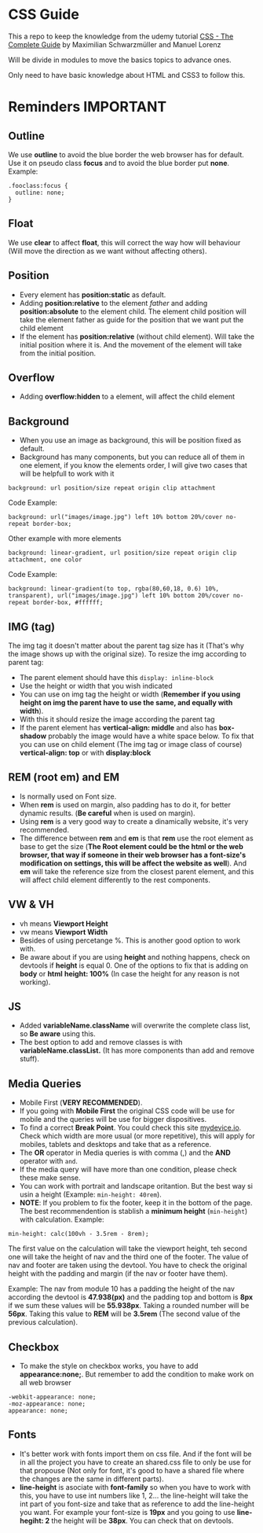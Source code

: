 # CSS Guide

This a repo to keep the knowledge from the udemy tutorial [CSS - The Complete Guide](https://www.udemy.com/css-the-complete-guide-incl-flexbox-grid-sass/) by Maximilian Schwarzmüller and Manuel Lorenz

Will be divide in modules to move the basics topics to advance ones.

Only need to have basic knowledge about HTML and CSS3 to follow this.

# Reminders IMPORTANT

## Outline
We use **outline** to avoid the blue border the web browser has for default. Use it on pseudo class **focus** and to avoid the blue border put **none**.
Example:
```
.fooclass:focus {
  outline: none;
}
```

## Float
We use **clear** to affect **float**, this will correct the way how will behaviour (Will move the direction as we want without affecting others).

## Position
- Every element has **position:static** as default.
- Adding **position:relative** to the element *father* and adding **position:absolute** to the element child. The element child position will take the element father as guide for the position that we want put the child element
- If the element has **position:relative** (without child element). Will take the initial position where it is. And the movement of the element will take from the initial position.

## Overflow
- Adding **overflow:hidden** to a element, will affect the child element

## Background
- When you use an image as background, this will be position fixed as default.
- Background has many components, but you can reduce all of them in one element, if you know the elements order, I will give two cases that will be helpfull to work with it
```
background: url position/size repeat origin clip attachment
```
Code Example:
```
background: url("images/image.jpg") left 10% bottom 20%/cover no-repeat border-box;
```
Other example with more elements
```
background: linear-gradient, url position/size repeat origin clip attachment, one color
```
Code Example:
```
background: linear-gradient(to top, rgba(80,60,18, 0.6) 10%, transparent), url("images/image.jpg") left 10% bottom 20%/cover no-repeat border-box, #ffffff;
```

## IMG (tag)
The img tag it doesn't matter about the parent tag size has it (That's why the image shows up with the original size). To resize the img according to parent tag:
- The parent element should have this ```display: inline-block```
- Use the height or width that you wish indicated
- You can use on img tag the height or width (**Remember if you using height on img the parent have to use the same, and equally with width**).
- With this it should resize the image according the parent tag
- If the parent element has **vertical-align: middle** and also has **box-shadow** probably the image would have a white space below. To fix that you can use on child element (The img tag or image class of course) **vertical-align: top** or with **display:block**

## REM (root em) and EM
- Is normally used on Font size.
- When **rem** is used on margin, also padding has to do it, for better dynamic results. (**Be careful** when is used on margin).
- Using **rem** is a very good way to create a dinamically website, it's very recommended.
- The difference between **rem** and **em** is that **rem** use the root element as base to get the size (**The Root element could be the html or the web browser, that way if someone in their web browser has a font-size's modification on settings, this will be affect the website as well**). And **em** will take the reference size from the closest parent element, and this will affect child element differently to the rest components.

## VW & VH
- vh means **Viewport Height**
- vw means **Viewport Width**
- Besides of using percetange %. This is another good option to work with.
- Be aware about if you are using **height** and nothing happens, check on devtools if **height** is equal 0. One of the options to fix that is adding on **body** or **html** **height: 100%** (In case the height for any reason is not working).

## JS
- Added **variableName.className** will overwrite the complete class list, so **Be aware** using this.
- The best option to add and remove classes is with **variableName.classList.** (It has more components than add and remove stuff).

## Media Queries
- Mobile First (**VERY RECOMMENDED**).
- If you going with **Mobile First** the original CSS code will be use for mobile and the queries will be use for bigger dispositives.
- To find a correct **Break Point**. You could check this site [mydevice.io](www.mydevice.io). Check which width are more usual (or more repetitive), this will apply for mobiles, tablets and desktops and take that as a reference.
- The **OR** operator in Media queries is with comma (,) and the **AND** operator with ```and```.
- If the media query will have more than one condition, please check these make sense.
- You can work with portrait and landscape oritantion. But the best way si usin a height (Example: ```min-height: 40rem```).
- **NOTE**: If you problem to fix the footer, keep it in the bottom of the page. The best recommendention is stablish a **minimum height** (```min-height```) with calculation. Example:

```
min-height: calc(100vh - 3.5rem - 8rem);
```
The first value on the calculation will take the viewport height, teh second one will take the height of nav and the third one of the footer. The value of nav and footer are taken using the devtool. You have to check the original height with the padding and margin (if the nav or footer have them).

Example: The nav from module 10 has a padding the height of the nav according the devtool is **47.938(px)** and the padding top and bottom is **8px** if we sum these values will be **55.938px**. Taking a rounded number will be **56px**. Taking this value to **REM** will be **3.5rem** (The second value of the previous calculation).

## Checkbox

- To make the style on checkbox works, you have to add **appearance:none;**. But remember to add the condition to make work on all web browser
```
-webkit-appearance: none;
-moz-appearance: none;
appearance: none;
```

## Fonts

- It's better work with fonts import them on css file. And if the font will be in all the project you have to create an shared.css file to only be use for that propouse (Not only for font, it's good to have a shared file where the changes are the same in different parts).
- **line-height** is asociate with **font-family** so when you have to work with this, you have to use int numbers like 1, 2... the line-height will take the int part of you font-size and take that as reference to add the line-height you want. For example your font-size is **19px** and you going to use **line-hegiht: 2** the height will be **38px**. You can check that on devtools.